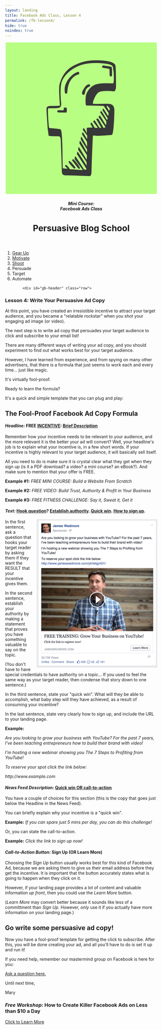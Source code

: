 ```yaml
---
layout: landing
title: Facebook Ads Class, Lesson 4
permalink: /fb-lesson4/
hide: true
noindex: true
---
```


<div class="container-fluid">
<header class="course-header">

<div class="branding">
<img class="avatar" src="/img/fb.png" alt="">
<h5 class="float-left course-title">Mini Course:<br>Facebook Ads Class</h5>
<h1 class="site-title float-right">Persuasive Blog School</h1>
</div>
</header>

<div style="clear: both;"></div>

<ol class="progtrckr" data-progtrckr-steps="6">
    <li class="progtrckr-done-green"><a href="/fb-lesson1">Gear Up</a></li><!--
 --><li class="progtrckr-done-green"><a href="/fb-lesson2">Motivate</a></li><!--
 --><li class="progtrckr-done-green"><a href="/fb-lesson3">Shoot</a></li><!--
 --><li class="progtrckr-done-green">Persuade</li><!--
  --><li class="progtrckr-todo">Target</li><!--
 --><li class="progtrckr-todo">Automate</li>
</ol>

            <div id="gb-header" class="row">
<h3 class="no-padding-top no-padding-bottom margin-0">Lesson 4: Write Your Persuasive Ad Copy</h3>
            </div>


<div class="padding-regular">

<div class="text-align-left">
<p>At this point, you have created an irresistible incentive to attract your target audience, and you became a "relatable rockstar" when you shot your engaging ad image (or video).</p>
<p>The next step is to write ad copy that persuades your target audience to click and subscribe to your email list!</p>
<p>There are many different ways of writing your ad copy, and you should experiment to find out what works best for your target audience.</p>
<p>However, I have learned from experience, and from spying on many other advertisers, that there is a formula that just seems to work each and every time... just like magic.</p>
<p>It's virtually fool-proof.</p>
<p>Ready to learn the formula?</p>
<p>It's a quick and simple template that you can plug and play:</p>
<h2>The Fool-Proof Facebook Ad Copy Formula</h2>
<div class="green-box"><h4><em>Headline:</em> FREE <u>INCENTIVE</u>: <u>Brief Description</u></h4></div>
<p>Remember how your incentive needs to be relevant to your audience, and the more relevant it is the better your ad will convert? Well, your headline's job is to explain what your incentive is, in a few short words. If your incentive is highly relevant to your target audience, it will basically sell itself.</p>
<p>All you need to do is make sure it is crystal clear what they get when they sign up (is it a PDF download? a video? a mini course? an eBook?). And make sure to mention that your offer is FREE.</p>
<p><strong>Example #1:</strong> <em>FREE MINI COURSE: Build a Website From Scratch</em></p>
<p><strong>Example #2:</strong> <em>FREE VIDEO: Build Trust, Authority & Profit in Your Business</em></p>
<p><strong>Example #3:</strong> <em>FREE FITNESS CHALLENGE: Say it, Sweat it, Get it</em></p>

<div class="green-box"><h4><em>Text:</em> <u>Hook question</u>? <u>Establish authority</u>. <u>Quick win</u>. <u>How to sign up</u>.</h4></div>
<img src="/img/wedmore-ad.png" style="max-width:400px;float:right;margin-left:1em;">
<p>In the first sentence, ask a question that hooks your target reader by asking them if they want the RESULT that your incentive gives them.</p>
<p>In the second sentence, establish your authority by making a statement that proves you have something valuable to say on the topic.</p>
<p>(You don't have to have special credentials to have authority on a topic... If you used to feel the same way as your target reader, then condense that story down to one sentence.)</p>
<p>In the third sentence, state your "quick win". What will they be able to accomplish, what baby step will they have achieved, as a result of consuming your incentive?</p>
<p>In the last sentence, state very clearly how to sign up, and include the URL to your landing page.</p>

<p><strong>Example:</strong></p>
<em><p>Are you looking to grow your business with YouTube? For the past 7 years, I've been teaching entrepreneurs how to build their brand with video!</p>
<p>I'm hosting a new webinar showing you The 7 Steps to Profiting from YouTube!</p>
<p>To reserve your spot click the link below:</p>
<p>http://www.example.com</p></em>

<div class="green-box"><h4><em>News Feed Description:</em> <u>Quick win OR call-to-action</u></h4></div>
<p>You have a couple of choices for this section (this is the copy that goes just below the Headline in the News Feed).</p>
<p>You can briefly explain why your incentive is a "quick win".</p>
<p><strong>Example:</strong> <em>If you can spare just 5 mins per day, you can do this challenge!</em></p>
<p>Or, you can state the call-to-action.</p>
<p><strong>Example:</strong> <em>Click the link to sign up now!</em></p>

<div class="green-box"><h4><em>Call-to-Action Button:</em> Sign Up (OR Learn More)</h4></div>
<p>Choosing the <em>Sign Up</em> button usually works best for this kind of Facebook Ad, because we are asking them to give us their email address before they get the incentive. It is important that the button accurately states what is going to happen when they click on it.</p>
<p>However, if your landing page provides a lot of content and valuable information <em>up front</em>, then you could use the <em>Learn More</em> button.</p>
<p>(<em>Learn More</em> may convert better because it sounds like less of a committment than <em>Sign Up</em>. However, <em>only</em> use it if you actually have more information on your landing page.)</p>
<h2>Go write some persuasive ad copy!</h2>
<p>Now you have a fool-proof template for getting the click to subscribe. After this, you will be done creating your ad, and all you'll have to do is set it up and run it!</p>
<p>If you need help, remember our mastermind group on Facebook is here for you:</p>
<p><a href="http://www.facebook.com/groups/persuasiveblog">Ask a question here.</a></p>
<p>Until next time,</p>
<p>Mary</p>

<div class="offer-box">
<h3><em>Free Workshop:</em> How to Create Killer Facebook Ads on Less than $10 a Day</h3>
<a class="button button-large green-button" href="http://fbadsfornewbies.com/maryweb">Click to Learn More</a>
<p>  </p>
</div>


</div>
</div>




</div>
